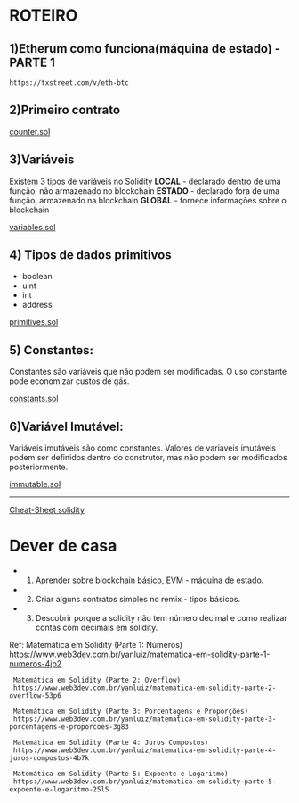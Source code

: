 # ROTEIRO

## 1)Etherum como funciona(máquina de estado) - PARTE 1

    https://txstreet.com/v/eth-btc
    


## 2)Primeiro contrato

   [counter.sol](https://raw.githubusercontent.com/valterlobo/grupo_estudos_solidity/main/reuniao_1/counter.sol)


## 3)Variáveis

   Existem 3 tipos de variáveis no Solidity
     **LOCAL** - declarado dentro de uma função, não armazenado no blockchain
     **ESTADO** - declarado fora de uma função, armazenado na blockchain
     **GLOBAL** - fornece informações sobre o blockchain
    
   [ variables.sol](https://raw.githubusercontent.com/valterlobo/grupo_estudos_solidity/main/reuniao_1/variables.sol)

## 4) Tipos de dados   primitivos
    
   - boolean
   - uint
   - int
   - address
   
   [primitives.sol](https://raw.githubusercontent.com/valterlobo/grupo_estudos_solidity/main/reuniao_1/primitives.sol)


## 5) Constantes:

Constantes são variáveis que não podem ser modificadas.
O uso constante pode economizar custos de gás.

   [constants.sol](https://raw.githubusercontent.com/valterlobo/grupo_estudos_solidity/main/reuniao_1/constants.sol)

## 6)Variável  Imutável:

Variáveis imutáveis são como constantes. Valores de variáveis imutáveis podem ser definidos dentro do construtor, mas não podem ser modificados posteriormente.

[immutable.sol](https://raw.githubusercontent.com/valterlobo/grupo_estudos_solidity/main/reuniao_1/immutable.sol)

--------- 
[Cheat-Sheet solidity](https://intellipaat.com/mediaFiles/2019/03/Solidity-Cheat-Sheet.pdf)


# Dever de casa 

 - 1) Aprender sobre blockchain básico, EVM - máquina de estado.
 - 2) Criar alguns contratos simples no remix - tipos básicos.
 - 3) Descobrir porque a solidity  não tem número decimal e como realizar contas com decimais em solidity.


  Ref: 
      Matemática em Solidity (Parte 1: Números)
      https://www.web3dev.com.br/yanluiz/matematica-em-solidity-parte-1-numeros-4jb2

     Matemática em Solidity (Parte 2: Overflow)
     https://www.web3dev.com.br/yanluiz/matematica-em-solidity-parte-2-overflow-53p6
     
     Matemática em Solidity (Parte 3: Porcentagens e Proporções)
     https://www.web3dev.com.br/yanluiz/matematica-em-solidity-parte-3-porcentagens-e-proporcoes-3g83

     Matemática em Solidity (Parte 4: Juros Compostos) 
     https://www.web3dev.com.br/yanluiz/matematica-em-solidity-parte-4-juros-compostos-4b7k

     Matemática em Solidity (Parte 5: Expoente e Logaritmo)
     https://www.web3dev.com.br/yanluiz/matematica-em-solidity-parte-5-expoente-e-logaritmo-25l5

